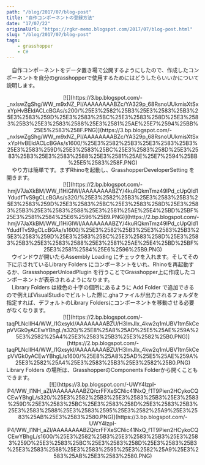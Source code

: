 ```yaml
---
path: "/blog/2017/07/blog-post"
title: "自作コンポーネントの登録方法"
date: "17/07/22"
originalUrl: "https://rgkr-memo.blogspot.com/2017/07/blog-post.html"
slug: "/blog/2017/07/blog-post"
tags:
    - grasshopper
    - C#
---
```

　自作コンポーネントをデータ置き場で公開するようにしたので、作成したコンポーネントを自分のgrasshopperで使用するためにはどうしたらいいかについて説明します。  

<div class="separator" style="clear: both; text-align: center;">[![](https://3.bp.blogspot.com/-_nxlswZgShg/WW_m9xNZ_PI/AAAAAAAABZc/YA329p_68RsnoUUkmisXtSxxYpHvBEldACLcBGAs/s200/%25E3%2582%25B3%25E3%2583%25B3%25E3%2583%259D%25E3%2583%25BC%25E3%2583%258D%25E3%2583%25B3%25E3%2583%2588%25E3%2581%25AE%25E7%2594%25BB%25E5%2583%258F.PNG)](https://3.bp.blogspot.com/-_nxlswZgShg/WW_m9xNZ_PI/AAAAAAAABZc/YA329p_68RsnoUUkmisXtSxxYpHvBEldACLcBGAs/s1600/%25E3%2582%25B3%25E3%2583%25B3%25E3%2583%259D%25E3%2583%25BC%25E3%2583%258D%25E3%2583%25B3%25E3%2583%2588%25E3%2581%25AE%25E7%2594%25BB%25E5%2583%258F.PNG)</div>  
　やり方は簡単です。まずRhinoを起動し、GrasshopperDeveloperSetting を開きます。  
<div class="separator" style="clear: both; text-align: center;">  
</div><div class="separator" style="clear: both; text-align: center;">[![](https://2.bp.blogspot.com/-hmjV7JaXkBM/WW_l1HiGIWI/AAAAAAAABZY/4kuRQkmTmz49lPd_cUpQId1YdudfTvS9gCLcBGAs/s320/%25E3%2582%25B3%25E3%2583%25B3%25E3%2583%259D%25E3%2583%25BC%25E3%2583%258D%25E3%2583%25B3%25E3%2583%2588%25E3%2581%25AE%25E4%25BD%25BF%25E3%2581%2584%25E6%2596%25B9.PNG)](https://2.bp.blogspot.com/-hmjV7JaXkBM/WW_l1HiGIWI/AAAAAAAABZY/4kuRQkmTmz49lPd_cUpQId1YdudfTvS9gCLcBGAs/s1600/%25E3%2582%25B3%25E3%2583%25B3%25E3%2583%259D%25E3%2583%25BC%25E3%2583%258D%25E3%2583%25B3%25E3%2583%2588%25E3%2581%25AE%25E4%25BD%25BF%25E3%2581%2584%25E6%2596%25B9.PNG)</div><div class="separator" style="clear: both; text-align: center;">  
</div><div class="separator" style="clear: both; text-align: left;">　ウインドウが開いたらAssembly Loading にチェックを入れます。そしてその下に示されているLibrary Folders にコンポーネントをいれ、Rhinoを再起動するか、GrassshopperUnloadPlugin を行うことでGrasshopper上に作成したコンポーネントが表示されるようになります。</div><div class="separator" style="clear: both; text-align: left;">　Library Folders は緑色の十字の個所にあるように Add Folder で追加できるので例えばVisualStudioでビルトした際に.ghaファイルが出力されるフォルダを指定すれば、デフォルトのLibrary Foldersにコンポーネントを移動させる必要がなくなります。</div><div class="separator" style="clear: both; text-align: left;">  
</div><div class="separator" style="clear: both; text-align: center;">[![](https://2.bp.blogspot.com/-taqPLNcIIH4/WW_l1GxsykI/AAAAAAAABZU/H3ImJIx_4kw2q1mUBV1tm5kCepVVGk0yACEwYBhgL/s320/%25E8%25A8%25AD%25E5%25AE%259A%25E3%2582%25A4%25E3%2583%25B3%25E3%2582%25B0.PNG)](https://2.bp.blogspot.com/-taqPLNcIIH4/WW_l1GxsykI/AAAAAAAABZU/H3ImJIx_4kw2q1mUBV1tm5kCepVVGk0yACEwYBhgL/s1600/%25E8%25A8%25AD%25E5%25AE%259A%25E3%2582%25A4%25E3%2583%25B3%25E3%2582%25B0.PNG)</div><div class="separator" style="clear: both; text-align: center;">  
</div>Library Folders の場所は、GrasshopperのComponents Folderから開くこともできます。  
<div class="separator" style="clear: both; text-align: center;">[![](https://3.bp.blogspot.com/-UWY4lzpI-P4/WW_l1NH_aZI/AAAAAAAABZQ/crFFXeSCNic41NxQ_f1T9Pien2HCykoCQCEwYBhgL/s320/%25E3%2582%25B3%25E3%2583%25B3%25E3%2583%259D%25E3%2583%25BC%25E3%2583%258D%25E3%2583%25B3%25E3%2583%2588%25E3%2583%2595%25E3%2582%25A9%25E3%2583%25AB%25E3%2583%2580.PNG)](https://3.bp.blogspot.com/-UWY4lzpI-P4/WW_l1NH_aZI/AAAAAAAABZQ/crFFXeSCNic41NxQ_f1T9Pien2HCykoCQCEwYBhgL/s1600/%25E3%2582%25B3%25E3%2583%25B3%25E3%2583%259D%25E3%2583%25BC%25E3%2583%258D%25E3%2583%25B3%25E3%2583%2588%25E3%2583%2595%25E3%2582%25A9%25E3%2583%25AB%25E3%2583%2580.PNG)</div><div class="separator" style="clear: both; text-align: center;">  
</div>  